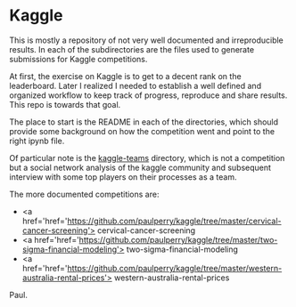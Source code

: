Kaggle 
=========================

This is mostly a repository of not very well documented and
irreproducible results. In each of the subdirectories are the files
used to generate submissions for Kaggle competitions.

At first, the exercise on Kaggle is to get to a decent rank on the
leaderboard. Later I realized I needed to establish a well defined and
organized workflow to keep track of progress, reproduce and share
results.  This repo is towards that goal.

The place to start is the README in each of the directories, which
should provide some background on how the competition went and point
to the right ipynb file.

Of particular note is the <a
href='https://github.com/paulperry/kaggle/tree/master/kaggle-teams'>
kaggle-teams</a> directory, which is not a competition but a social
network analysis of the kaggle community and subsequent interview with
some top players on their processes as a team.

The more documented competitions are:

- <a href='href='https://github.com/paulperry/kaggle/tree/master/cervical-cancer-screening'>
cervical-cancer-screening</a>
- <a href='href='https://github.com/paulperry/kaggle/tree/master/two-sigma-financial-modeling'>
two-sigma-financial-modeling</a>
- <a href='href='https://github.com/paulperry/kaggle/tree/master/western-australia-rental-prices'>
western-australia-rental-prices</a>

Paul.
